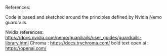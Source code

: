 References: 

Code is based and sketched around the principles defined by Nvidia Nemo guardrails. 

Nvidia references: https://docs.nvidia.com/nemo/guardrails/user_guides/guardrails-library.html 
Chroma : https://docs.trychroma.com/ bold text
open ai : https://openai.com/
